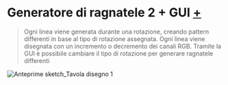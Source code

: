 # Generatore di ragnatele 2 + GUI [+](https://editor.p5js.org/RobertoAlesi/full/VSXAfosgB)
>Ogni linea viene generata durante una rotazione, creando pattern differenti in base al tipo di rotazione assegnata.
>Ogni linea viene disegnata con un incremento o decremento dei canali RGB. Tramite la GUI è possibile cambiare il tipo di rotazione per generare ragnatele differenti

![Anteprime sketch_Tavola disegno 1](https://user-images.githubusercontent.com/76455356/114696998-a141f980-9d1d-11eb-9e53-5c37d6d818d2.png)

